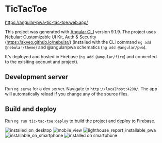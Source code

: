# TicTacToe
https://angular-pwa-tic-tac-toe.web.app/

This project was generated with [Angular CLI](https://github.com/angular/angular-cli) version 9.1.9.
The project uses Nebular: Customizable UI Kit, Auth & Security (https://akveo.github.io/nebular/) (installed with the CLI command `ng add @nebular/theme`) and @angular/pwa schematics (`ng add @angular/pwa`).

It's deployed and hosted in Firebase (`ng add @angular/fire`) and connected to the exisiting account and project).

## Development server

Run `ng serve` for a dev server. Navigate to `http://localhost:4200/`. The app will automatically reload if you change any of the source files.

## Build and deploy

Run `ng run tic-tac-toe:deploy` to build the project and deploy to Firebase.

![installed_on_desktop](https://github.com/KseniyaY/angular-pwa-tic-tac-toe/blob/master/src/assets/installed_on_desktop.png)
![mobile_view](https://github.com/KseniyaY/angular-pwa-tic-tac-toe/blob/master/src/assets/mobile_view.png)
![lighthouse_report_installable_pwa](https://github.com/KseniyaY/angular-pwa-tic-tac-toe/blob/master/src/assets/lighthouse_report_installable_pwa.png)
![installable_on_smartphone](https://github.com/KseniyaY/angular-pwa-tic-tac-toe/blob/master/src/assets/installable_smartphone.jpg)
![installed on smartphone](https://github.com/KseniyaY/angular-pwa-tic-tac-toe/blob/master/src/assets/installed_on_smartphone.jpg)
